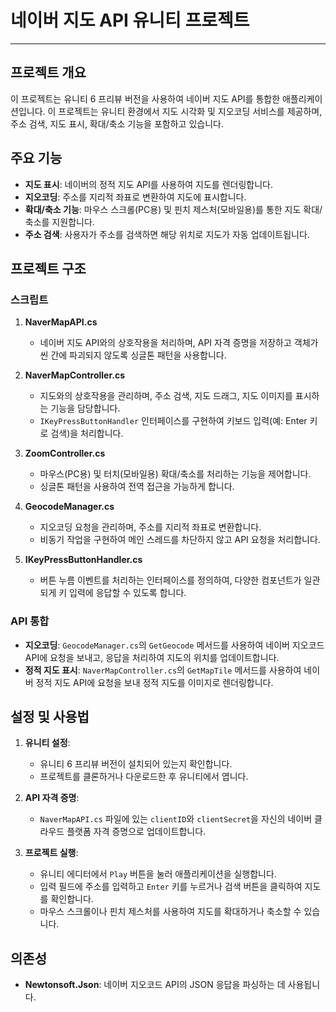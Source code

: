 # 네이버 지도 API 유니티 프로젝트

---

## 프로젝트 개요

이 프로젝트는 유니티 6 프리뷰 버전을 사용하여 네이버 지도 API를 통합한 애플리케이션입니다. 이 프로젝트는 유니티 환경에서 지도 시각화 및 지오코딩 서비스를 제공하며, 주소 검색, 지도 표시, 확대/축소 기능을 포함하고 있습니다.

## 주요 기능

- **지도 표시**: 네이버의 정적 지도 API를 사용하여 지도를 렌더링합니다.
- **지오코딩**: 주소를 지리적 좌표로 변환하여 지도에 표시합니다.
- **확대/축소 기능**: 마우스 스크롤(PC용) 및 핀치 제스처(모바일용)를 통한 지도 확대/축소를 지원합니다.
- **주소 검색**: 사용자가 주소를 검색하면 해당 위치로 지도가 자동 업데이트됩니다.

## 프로젝트 구조

### 스크립트

1. **NaverMapAPI.cs**

   - 네이버 지도 API와의 상호작용을 처리하며, API 자격 증명을 저장하고 객체가 씬 간에 파괴되지 않도록 싱글톤 패턴을 사용합니다.

2. **NaverMapController.cs**

   - 지도와의 상호작용을 관리하며, 주소 검색, 지도 드래그, 지도 이미지를 표시하는 기능을 담당합니다.
   - `IKeyPressButtonHandler` 인터페이스를 구현하여 키보드 입력(예: Enter 키로 검색)을 처리합니다.

3. **ZoomController.cs**

   - 마우스(PC용) 및 터치(모바일용) 확대/축소를 처리하는 기능을 제어합니다.
   - 싱글톤 패턴을 사용하여 전역 접근을 가능하게 합니다.

4. **GeocodeManager.cs**

   - 지오코딩 요청을 관리하며, 주소를 지리적 좌표로 변환합니다.
   - 비동기 작업을 구현하여 메인 스레드를 차단하지 않고 API 요청을 처리합니다.

5. **IKeyPressButtonHandler.cs**
   - 버튼 누름 이벤트를 처리하는 인터페이스를 정의하여, 다양한 컴포넌트가 일관되게 키 입력에 응답할 수 있도록 합니다.

### API 통합

- **지오코딩**: `GeocodeManager.cs`의 `GetGeocode` 메서드를 사용하여 네이버 지오코드 API에 요청을 보내고, 응답을 처리하여 지도의 위치를 업데이트합니다.
- **정적 지도 표시**: `NaverMapController.cs`의 `GetMapTile` 메서드를 사용하여 네이버 정적 지도 API에 요청을 보내 정적 지도를 이미지로 렌더링합니다.

## 설정 및 사용법

1. **유니티 설정**:

   - 유니티 6 프리뷰 버전이 설치되어 있는지 확인합니다.
   - 프로젝트를 클론하거나 다운로드한 후 유니티에서 엽니다.

2. **API 자격 증명**:

   - `NaverMapAPI.cs` 파일에 있는 `clientID`와 `clientSecret`을 자신의 네이버 클라우드 플랫폼 자격 증명으로 업데이트합니다.

3. **프로젝트 실행**:
   - 유니티 에디터에서 `Play` 버튼을 눌러 애플리케이션을 실행합니다.
   - 입력 필드에 주소를 입력하고 `Enter` 키를 누르거나 검색 버튼을 클릭하여 지도를 확인합니다.
   - 마우스 스크롤이나 핀치 제스처를 사용하여 지도를 확대하거나 축소할 수 있습니다.

## 의존성

- **Newtonsoft.Json**: 네이버 지오코드 API의 JSON 응답을 파싱하는 데 사용됩니다.
